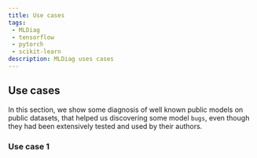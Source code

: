 ```yaml
---
title: Use cases
tags: 
 - MLDiag
 - tensorflow
 - pytorch
 - scikit-learn
description: MLDiag uses cases
---
```

## Use cases

In this section, we show some diagnosis of well known public models on public datasets,
that helped us discovering some model `bugs`, even though they had been extensively tested and used
by their authors.

### Use case 1
